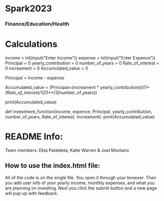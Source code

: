 # Spark2023
### Finance/Education/Health

# Calculations
income = int(input("Enter Income"))
expense = int(input("Enter Expence"))
Principal = 0
yearly_contribution = 0
number_of_years = 0
Rate_of_interest = 0
increament = 0
Accumulated_value = 0


Principal = income - expense

Accumulated_value = (Principal+(increament * yearly_contribution))*((1+ (Rate_of_interest/12))**(12*number_of_years))

print(Accumulated_value)

def investment_function(income, expence, Principal, yearly_contribution, number_of_years, Rate_of_interest, increament):
      print(Accumulated_value)
      
# README Info: 
Team members: Ekta Patelekta, Katie Warren & Joel Montano

## How to use the index.html file:
All of the code is on the single file. You open it through your browser. Then you add user info of your yearly income, monthly expenses, and what you are planning on investing. Next you click the submit button and a new page will pup up with feedback.
